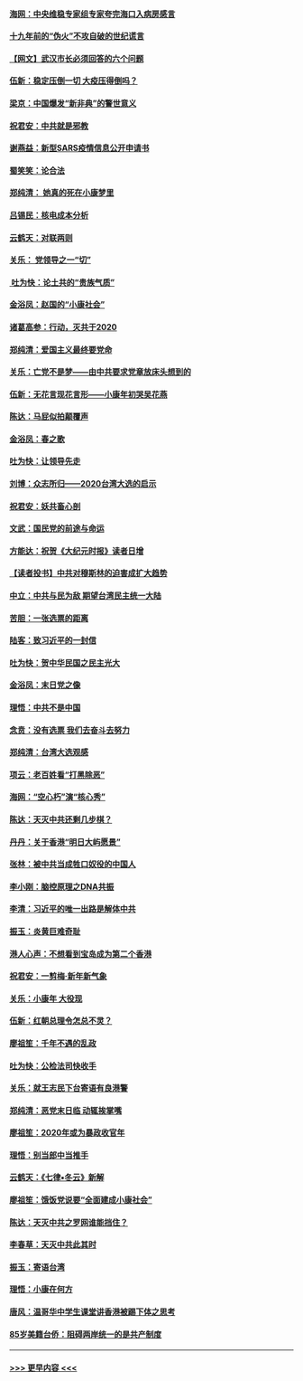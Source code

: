 #### [海网：中央维稳专家组专家夸完海口入病房感言](../pages/nsc993/n11815138.md?t=01240022) 
#### [十九年前的“伪火”不攻自破的世纪谎言](../pages/nsc993/n11813238.md?t=01240022) 
#### [【网文】武汉市长必须回答的六个问题](../pages/nsc993/n11813848.md?t=01240022) 
#### [伍新：稳定压倒一切 大疫压得倒吗？](../pages/nsc993/n11812634.md?t=01240022) 
#### [梁京：中国爆发“新非典”的警世意义](../pages/nsc993/n11812554.md?t=01240022) 
#### [祝君安：中共就是邪教](../pages/nsc993/n11812431.md?t=01240022) 
#### [谢燕益：新型SARS疫情信息公开申请书](../pages/nsc993/n11808840.md?t=01240022) 
#### [蜀笑笑：论合法](../pages/nsc993/n11808064.md?t=01240022) 
#### [郑纯清： 她真的死在小康梦里](../pages/nsc993/n11806623.md?t=01240022) 
#### [吕锡民：核电成本分析](../pages/nsc993/n11806284.md?t=01240022) 
#### [云鹤天：对联两则](../pages/nsc993/n11805957.md?t=01240022) 
#### [关乐： 党领导之一“切”](../pages/nsc993/n11804505.md?t=01240022) 
#### [ 吐为快：论土共的“贵族气质”](../pages/nsc993/n11804490.md?t=01240022) 
#### [金浴凤：赵国的“小康社会”](../pages/nsc993/n11804452.md?t=01240022) 
#### [诸葛高参：行动，灭共于2020](../pages/nsc993/n11804120.md?t=01240022) 
#### [郑纯清：爱国主义最终要党命](../pages/nsc993/n11802197.md?t=01240022) 
#### [关乐：亡党不是梦——由中共要求党章放床头想到的](../pages/nsc993/n11802156.md?t=01240022) 
#### [伍新：无花言现花言形——小康年初哭吴花燕](../pages/nsc993/n11800044.md?t=01240022) 
#### [陈达：马屁似拍颠覆声](../pages/nsc993/n11800010.md?t=01240022) 
#### [金浴凤：春之歌](../pages/nsc993/n11797687.md?t=01240022) 
#### [吐为快：让领导先走](../pages/nsc993/n11797512.md?t=01240022) 
#### [刘博：众志所归——2020台湾大选的启示](../pages/nsc993/n11796878.md?t=01240022) 
#### [祝君安：妖共畜心剖](../pages/nsc993/n11794273.md?t=01240022) 
#### [文武：国民党的前途与命运](../pages/nsc993/n11794198.md?t=01240022) 
#### [方能达：祝贺《大纪元时报》读者日增](../pages/nsc993/n11793807.md?t=01240022) 
#### [【读者投书】中共对穆斯林的迫害成扩大趋势](../pages/nsc993/n11791371.md?t=01240022) 
#### [中立：中共与民为敌 期望台湾民主统一大陆](../pages/nsc993/n11790392.md?t=01240022) 
#### [苦胆：一张选票的距离](../pages/nsc993/n11788914.md?t=01240022) 
#### [陆客：致习近平的一封信](../pages/nsc993/n11788867.md?t=01240022) 
#### [吐为快：贺中华民国之民主光大](../pages/nsc993/n11788618.md?t=01240022) 
#### [金浴凤：末日党之像](../pages/nsc993/n11787475.md?t=01240022) 
#### [理悟：中共不是中国](../pages/nsc993/n11787463.md?t=01240022) 
#### [念贲：没有选票  我们去奋斗去努力](../pages/nsc993/n11787398.md?t=01240022) 
#### [郑纯清：台湾大选观感](../pages/nsc993/n11786210.md?t=01240022) 
#### [项云：老百姓看“打黑除恶”](../pages/nsc993/n11785398.md?t=01240022) 
#### [海网：“空心朽”演“核心秀”](../pages/nsc993/n11783874.md?t=01240022) 
#### [陈达：天灭中共还剩几步棋？](../pages/nsc993/n11783719.md?t=01240022) 
#### [丹丹：关于香港“明日大屿愿景”](../pages/nsc993/n11783273.md?t=01240022) 
#### [张林：被中共当成牲口奴役的中国人](../pages/nsc993/n11782397.md?t=01240022) 
#### [李小刚：脑控原理之DNA共振](../pages/nsc993/n11780962.md?t=01240022) 
#### [李清：习近平的唯一出路是解体中共](../pages/nsc993/n11780866.md?t=01240022) 
#### [振玉：炎黄巨难奇耻](../pages/nsc993/n11779632.md?t=01240022) 
#### [港人心声：不想看到宝岛成为第二个香港](../pages/nsc993/n11778817.md?t=01240022) 
#### [祝君安：一剪梅‧新年新气象](../pages/nsc993/n11776340.md?t=01240022) 
#### [关乐：小康年 大役现](../pages/nsc993/n11774213.md?t=01240022) 
#### [伍新：红朝总理令怎总不灵？](../pages/nsc993/n11770813.md?t=01240022) 
#### [廖祖笙：千年不遇的乱政](../pages/nsc993/n11770373.md?t=01240022) 
#### [吐为快：公检法司快收手](../pages/nsc993/n11770359.md?t=01240022) 
#### [关乐：就王志民下台寄语有良港警](../pages/nsc993/n11769903.md?t=01240022) 
#### [郑纯清：恶党末日临 动辄挨掌嘴](../pages/nsc993/n11769356.md?t=01240022) 
#### [廖祖笙：2020年或为暴政收官年](../pages/nsc993/n11768216.md?t=01240022) 
#### [理悟：别当郎中当推手](../pages/nsc993/n11768243.md?t=01240022) 
#### [云鹤天：《七律▪冬云》新解](../pages/nsc993/n11768204.md?t=01240022) 
#### [廖祖笙：饿饭党说要“全面建成小康社会”](../pages/nsc993/n11767482.md?t=01240022) 
#### [陈达：天灭中共之罗网谁能挡住？](../pages/nsc993/n11767465.md?t=01240022) 
#### [李春草：天灭中共此其时](../pages/nsc993/n11767452.md?t=01240022) 
#### [振玉：寄语台湾](../pages/nsc993/n11767432.md?t=01240022) 
#### [理悟：小康在何方](../pages/nsc993/n11767394.md?t=01240022) 
#### [唐风：温哥华中学生课堂讲香港被踢下体之思考](../pages/nsc993/n11766848.md?t=01240022) 
#### [85岁美籍台侨：阻碍两岸统一的是共产制度](../pages/nsc993/n11765043.md?t=01240022) 

----
#### [ >>> 更早内容 <<< ](../indexes/nsc993-earlier.md)
